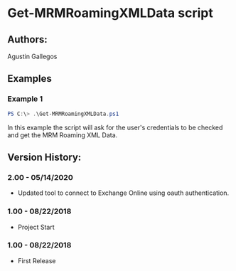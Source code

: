 ﻿# Get-MRMRoamingXMLData script  

## Authors:  
Agustin Gallegos  

## Examples  
### Example 1  
```powershell
PS C:\> .\Get-MRMRoamingXMLData.ps1
```
In this example the script will ask for the user's credentials to be checked and get the MRM Roaming XML Data.  

## Version History:  
### 2.00 - 05/14/2020
 - Updated tool to connect to Exchange Online using oauth authentication.
### 1.00 - 08/22/2018
 - Project Start
### 1.00 - 08/22/2018
 - First Release
